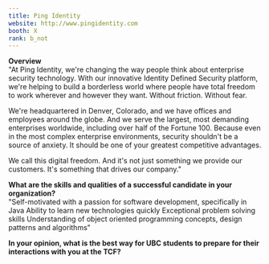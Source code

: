 ```yaml
---
title: Ping Identity
website: http://www.pingidentity.com
booth: X
rank: b_not
---
```

**Overview**  
"At Ping Identity, we're changing the way people think about enterprise security technology. With our innovative Identity Defined Security platform, we're helping to build a borderless world where people have total freedom to work wherever and however they want. Without friction. Without fear.

We're headquartered in Denver, Colorado, and we have offices and employees around the globe. And we serve the largest, most demanding enterprises worldwide, including over half of the Fortune 100. Because even in the most complex enterprise environments, security shouldn't be a source of anxiety. It should be one of your greatest competitive advantages.

We call this digital freedom. And it's not just something we provide our customers. It's something that drives our company."
  
**What are the skills and qualities of a successful candidate in your organization?**  
"Self-motivated with a passion for software development, specifically in Java
Ability to learn new technologies quickly
Exceptional problem solving skills
Understanding of object oriented programming concepts, design patterns and algorithms"
  
**In your opinion, what is the best way for UBC students to prepare for their interactions with you at the TCF?**  

